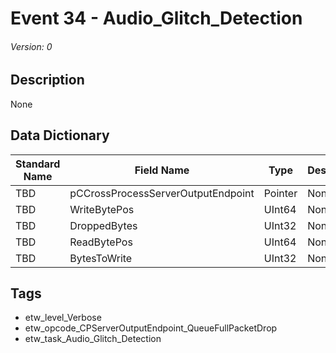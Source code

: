 # Event 34 - Audio_Glitch_Detection
###### Version: 0

## Description
None

## Data Dictionary
|Standard Name|Field Name|Type|Description|Sample Value|
|---|---|---|---|---|
|TBD|pCCrossProcessServerOutputEndpoint|Pointer|None|`None`|
|TBD|WriteBytePos|UInt64|None|`None`|
|TBD|DroppedBytes|UInt32|None|`None`|
|TBD|ReadBytePos|UInt64|None|`None`|
|TBD|BytesToWrite|UInt32|None|`None`|

## Tags
* etw_level_Verbose
* etw_opcode_CPServerOutputEndpoint_QueueFullPacketDrop
* etw_task_Audio_Glitch_Detection